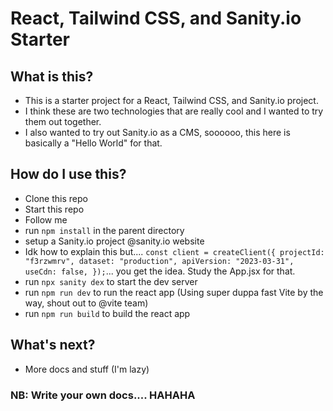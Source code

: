 # React, Tailwind CSS, and Sanity.io Starter

## What is this?

- This is a starter project for a React, Tailwind CSS, and Sanity.io project.
- I think these are two technologies that are really cool and I wanted to try them out together.
- I also wanted to try out Sanity.io as a CMS, soooooo, this here is basically a "Hello World" for that.

## How do I use this?

- Clone this repo
- Start this repo
- Follow me
- run `npm install` in the parent directory
- setup a Sanity.io project @sanity.io website
- Idk how to explain this but.... `const client = createClient({
    projectId: "f3rzwmrv",
    dataset: "production",
    apiVersion: "2023-03-31",
    useCdn: false,
});`... you get the idea. Study the App.jsx for that.
- run `npx sanity dex` to start the dev server
- run `npm run dev` to run the react app (Using super duppa fast Vite by the way, shout out to @vite team)
- run `npm run build` to build the react app

## What's next?

- More docs and stuff (I'm lazy)

### NB: Write your own docs.... HAHAHA
